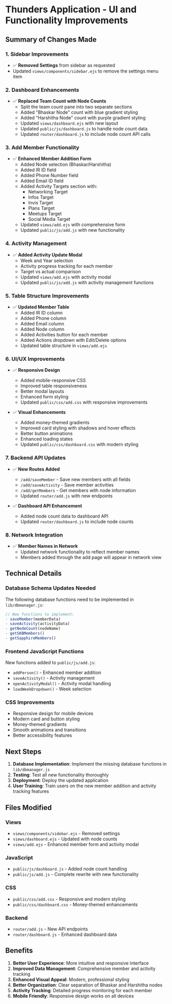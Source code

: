 # Thunders Application - UI and Functionality Improvements

## Summary of Changes Made

### 1. **Sidebar Improvements**
- ✅ **Removed Settings** from sidebar as requested
- Updated `views/components/sidebar.ejs` to remove the settings menu item

### 2. **Dashboard Enhancements**
- ✅ **Replaced Team Count with Node Counts**
  - Split the team count pane into two separate sections
  - Added "Bhaskar Node" count with blue gradient styling
  - Added "Harshitha Node" count with purple gradient styling
  - Updated `views/dashboard.ejs` with new layout
  - Updated `public/js/dashboard.js` to handle node count data
  - Updated `router/dashboard.js` to include node count API calls

### 3. **Add Member Functionality**
- ✅ **Enhanced Member Addition Form**
  - Added Node selection (Bhaskar/Harshitha)
  - Added IR ID field
  - Added Phone Number field
  - Added Email ID field
  - Added Activity Targets section with:
    - Networking Target
    - Infos Target
    - Invis Target
    - Plans Target
    - Meetups Target
    - Social Media Target
  - Updated `views/add.ejs` with comprehensive form
  - Updated `public/js/add.js` with new functionality

### 4. **Activity Management**
- ✅ **Added Activity Update Modal**
  - Week and Year selection
  - Activity progress tracking for each member
  - Target vs actual comparison
  - Updated `views/add.ejs` with activity modal
  - Updated `public/js/add.js` with activity management functions

### 5. **Table Structure Improvements**
- ✅ **Updated Member Table**
  - Added IR ID column
  - Added Phone column
  - Added Email column
  - Added Node column
  - Added Activities button for each member
  - Added Actions dropdown with Edit/Delete options
  - Updated table structure in `views/add.ejs`

### 6. **UI/UX Improvements**
- ✅ **Responsive Design**
  - Added mobile-responsive CSS
  - Improved table responsiveness
  - Better modal layouts
  - Enhanced form styling
  - Updated `public/css/add.css` with responsive improvements

- ✅ **Visual Enhancements**
  - Added money-themed gradients
  - Improved card styling with shadows and hover effects
  - Better button animations
  - Enhanced loading states
  - Updated `public/css/dashboard.css` with modern styling

### 7. **Backend API Updates**
- ✅ **New Routes Added**
  - `/add/saveMember` - Save new members with all fields
  - `/add/saveActivity` - Save member activities
  - `/add/getMembers` - Get members with node information
  - Updated `router/add.js` with new endpoints

- ✅ **Dashboard API Enhancement**
  - Added node count data to dashboard API
  - Updated `router/dashboard.js` to include node counts

### 8. **Network Integration**
- ✅ **Member Names in Network**
  - Updated network functionality to reflect member names
  - Members added through the add page will appear in network view

## Technical Details

### Database Schema Updates Needed
The following database functions need to be implemented in `lib/dbmanager.js`:

```javascript
// New functions to implement:
- saveMember(memberData)
- saveActivity(activityData)
- getNodeCount(nodeName)
- getSKBMembers()
- getSapphireMembers()
```

### Frontend JavaScript Functions
New functions added to `public/js/add.js`:
- `addPerson()` - Enhanced member addition
- `saveActivity()` - Activity management
- `openActivityModal()` - Activity modal handling
- `loadWeekDropdown()` - Week selection

### CSS Improvements
- Responsive design for mobile devices
- Modern card and button styling
- Money-themed gradients
- Smooth animations and transitions
- Better accessibility features

## Next Steps

1. **Database Implementation**: Implement the missing database functions in `lib/dbmanager.js`
2. **Testing**: Test all new functionality thoroughly
3. **Deployment**: Deploy the updated application
4. **User Training**: Train users on the new member addition and activity tracking features

## Files Modified

### Views
- `views/components/sidebar.ejs` - Removed settings
- `views/dashboard.ejs` - Updated with node counts
- `views/add.ejs` - Enhanced member form and activity modal

### JavaScript
- `public/js/dashboard.js` - Added node count handling
- `public/js/add.js` - Complete rewrite with new functionality

### CSS
- `public/css/add.css` - Responsive and modern styling
- `public/css/dashboard.css` - Money-themed enhancements

### Backend
- `router/add.js` - New API endpoints
- `router/dashboard.js` - Enhanced dashboard data

## Benefits

1. **Better User Experience**: More intuitive and responsive interface
2. **Improved Data Management**: Comprehensive member and activity tracking
3. **Enhanced Visual Appeal**: Modern, professional styling
4. **Better Organization**: Clear separation of Bhaskar and Harshitha nodes
5. **Activity Tracking**: Detailed progress monitoring for each member
6. **Mobile Friendly**: Responsive design works on all devices

